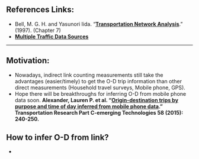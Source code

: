 ## References Links: 
- Bell, M. G. H. and Yasunori Iida. “[**Transportation Network Analysis**](https://www.wiley.com/en-us/exportProduct/pdf/9780471964933).” (1997). (Chapter 7)   
- [**Multiple Traffic Data Sources**](https://github.com/GangSuUGA/The-Optimization-of-Sensor-Location/blob/main/MultiSources.md) 

________________________________

## Motivation: 
- Nowadays, indirect link counting measurements still take the advantages (easier/timely) to get the O-D trip information than other direct measurements (Household travel surveys, Mobile phone, GPS). 
- Hope there will be breakthroughs for inferring O-D from mobile phone data soon. **Alexander, Lauren P. et al. “[Origin-destination trips by purpose and time of day inferred from mobile phone data](https://www.sciencedirect.com/science/article/pii/S0968090X1500073X#:~:text=Despite%20these%20advantages%2C%20mobile%20phone%20data%20lacks%20information,Stopher%20and%20Greaves%2C%202007%2C%20Hu%20and%20Reuscher%2C%202004%29.).” Transportation Research Part C-emerging Technologies 58 (2015): 240-250.**

## How to infer O-D from link? 
- 

